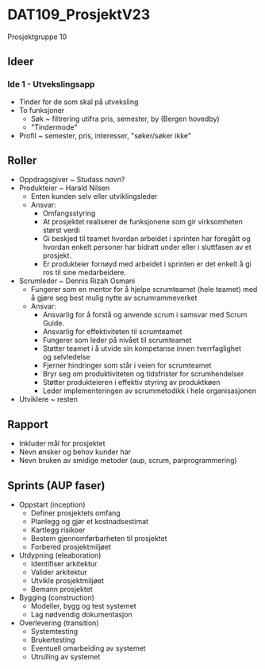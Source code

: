 # DAT109_ProsjektV23
Prosjektgruppe 10

## Ideer
### Ide 1 - Utvekslingsapp
- Tinder for de som skal på utveksling
- To funksjoner
	- Søk ~ filtrering utifra pris, semester, by (Bergen hovedby)
	- "Tindermode"
- Profil ~ semester, pris, interesser, "søker/søker ikke"

## Roller
- Oppdragsgiver ~ Studass *navn*?
- Produkteier ~ Harald Nilsen
	- Enten kunden selv eller utviklingsleder
	- Ansvar:
		- Omfangsstyring
		- At prosjektet realiserer de funksjonene som gir virksomheten størst verdi
		- Gi beskjed til teamet hvordan arbeidet i sprinten har foregått og hvordan enkelt personer har bidratt under eller i sluttfasen av et prosjekt. 
		- Er produkteier fornøyd med arbeidet i sprinten er det enkelt å gi ros til sine medarbeidere.
- Scrumleder ~ Dennis Rizah Osmani
	- Fungerer som en mentor for å hjelpe scrumteamet (hele teamet) med å gjøre seg best mulig nytte av scrumrammeverket
	- Ansvar:
		- Ansvarlig for å forstå og anvende scrum i samsvar med Scrum Guide.
		- Ansvarlig for effektiviteten til scrumteamet
		- Fungerer som leder på nivået til scrumteamet
		- Støtter teamet i å utvide sin kompetanse innen tverrfaglighet og selvledelse
		- Fjerner hindringer som står i veien for scrumteamet
		- Bryr seg om produktiviteten og tidsfrister for scrumhendelser
		- Støtter produkteieren i effektiv styring av produktkøen
		- Leder implementeringen av scrummetodikk i hele organisasjonen
- Utviklere ~ resten

## Rapport
- Inkluder mål for prosjektet
- Nevn ønsker og behov kunder har
- Nevn bruken av smidige metoder (aup, scrum, parprogrammering)

## Sprints (AUP faser)
- Oppstart (inception)
	- Definer prosjektets omfang
	- Planlegg og gjør et kostnadsestimat
	- Kartlegg risikoer
	- Bestem gjennomførbarheten til prosjektet
	- Forbered prosjektmiljøet
- Utdypning (eleaboration)
	- Identifiser arkitektur
	- Valider arkitektur
	- Utvikle prosjektmiljøet
	- Bemann prosjektet
- Bygging (construction)
	- Modeller, bygg og test systemet
	- Lag nødvendig dokumentasjon
- Overlevering (transition)
	- Systemtesting
	- Brukertesting
	- Eventuell omarbeiding av systemet
	- Utrulling av systemet